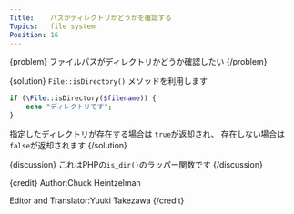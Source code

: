 ```yaml
---
Title:    パスがディレクトリかどうかを確認する
Topics:   file system
Position: 16
---
```


{problem}
ファイルパスがディレクトリかどうか確認したい
{/problem}

{solution}
`File::isDirectory()` メソッドを利用します

```php
if (\File::isDirectory($filename)) {
    echo "ディレクトリです";
}
```

指定したディレクトリが存在する場合は `true`が返却され、
存在しない場合は `false`が返却されます
{/solution}

{discussion}
これはPHPの`is_dir()`のラッパー関数です
{/discussion}

{credit}
Author:Chuck Heintzelman

Editor and Translator:Yuuki Takezawa
{/credit}
